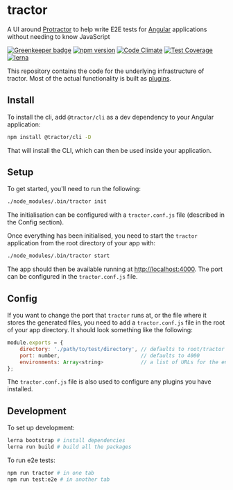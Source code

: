 # tractor

A UI around [Protractor](http://angular.github.io/protractor/) to help write E2E tests for [Angular](https://angular.io/) applications without needing to know JavaScript

[![Greenkeeper badge](https://badges.greenkeeper.io/TradeMe/tractor.svg)](https://greenkeeper.io/)
[![npm version](https://img.shields.io/npm/v/tractor.svg)](https://www.npmjs.com/package/tractor)
[![Code Climate](https://codeclimate.com/github/TradeMe/tractor/badges/gpa.svg)](https://codeclimate.com/github/TradeMe/tractor)
[![Test Coverage](https://codeclimate.com/github/TradeMe/tractor/coverage.svg)](https://codeclimate.com/github/TradeMe/tractor/coverage)
[![lerna](https://img.shields.io/badge/maintained%20with-lerna-cc00ff.svg)](https://github.com/TradeMe/tractor)

This repository contains the code for the underlying infrastructure of tractor. Most of the actual functionality is built as [plugins](https://www.npmjs.com/org/tractor-plugins).

## Install

To install the cli, add `@tractor/cli` as a dev dependency to your Angular application:

```sh
npm install @tractor/cli -D
```

That will install the CLI, which can then be used inside your application.

## Setup

To get started, you'll need to run the following:

```sh
./node_modules/.bin/tractor init
```

The initialisation can be configured with a `tractor.conf.js` file (described in the Config section).

Once everything has been initialised, you need to start the `tractor` application from the root directory of your app with:

```sh
./node_modules/.bin/tractor start
```

The app should then be available running at [http://localhost:4000](http://localhost:4000). The port can be configured in the `tractor.conf.js` file.

## Config

If you want to change the port that `tractor` runs at, or the file where it stores the generated files, you need to add a `tractor.conf.js` file in the root of your app directory. It should look something like the following:

```javascript
module.exports = {
    directory: './path/to/test/directory', // defaults to root/tractor
    port: number,                          // defaults to 4000
    environments: Array<string>            // a list of URLs for the environments to run the tests in
};
```

The `tractor.conf.js` file is also used to configure any plugins you have installed.

## Development

To set up development:

```sh
lerna bootstrap # install dependencies
lerna run build # build all the packages
```

To run e2e tests:

```sh
npm run tractor # in one tab
npm run test:e2e # in another tab
```
